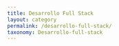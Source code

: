 ```yaml
---
title: Desarrollo Full Stack
layout: category
permalink: /desarrollo-full-stack/
taxonomy: Desarrollo-full-stack
---
```

